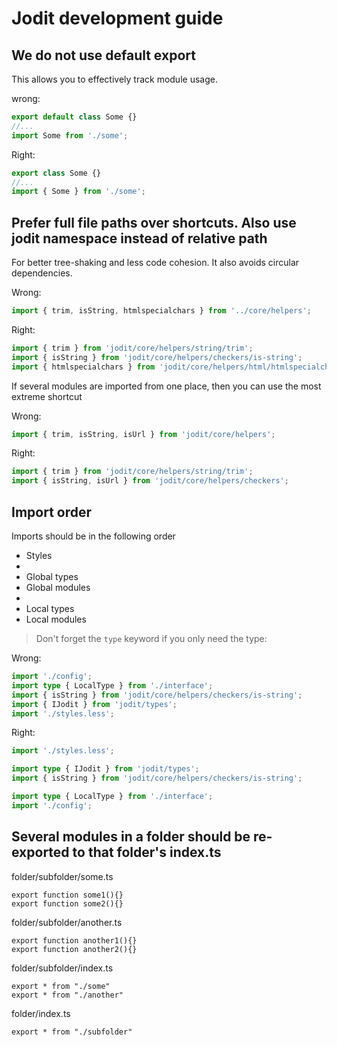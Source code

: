# Jodit development guide

## We do not use default export

This allows you to effectively track module usage.

wrong:

```typescript
export default class Some {}
//...
import Some from './some';
```

Right:

```typescript
export class Some {}
//...
import { Some } from './some';
```

## Prefer full file paths over shortcuts. Also use jodit namespace instead of relative path

For better tree-shaking and less code cohesion. It also avoids circular dependencies.

Wrong:

```typescript
import { trim, isString, htmlspecialchars } from '../core/helpers';
```

Right:

```typescript
import { trim } from 'jodit/core/helpers/string/trim';
import { isString } from 'jodit/core/helpers/checkers/is-string';
import { htmlspecialchars } from 'jodit/core/helpers/html/htmlspecialchars';
```

If several modules are imported from one place, then you can use the most extreme shortcut

Wrong:

```typescript
import { trim, isString, isUrl } from 'jodit/core/helpers';
```

Right:

```typescript
import { trim } from 'jodit/core/helpers/string/trim';
import { isString, isUrl } from 'jodit/core/helpers/checkers';
```

## Import order

Imports should be in the following order

-   Styles
-
-   Global types
-   Global modules
-
-   Local types
-   Local modules

> Don't forget the `type` keyword if you only need the type:

Wrong:

```typescript
import './config';
import type { LocalType } from './interface';
import { isString } from 'jodit/core/helpers/checkers/is-string';
import { IJodit } from 'jodit/types';
import './styles.less';
```

Right:

```typescript
import './styles.less';

import type { IJodit } from 'jodit/types';
import { isString } from 'jodit/core/helpers/checkers/is-string';

import type { LocalType } from './interface';
import './config';
```

## Several modules in a folder should be re-exported to that folder's index.ts

folder/subfolder/some.ts

```
export function some1(){}
export function some2(){}
```

folder/subfolder/another.ts

```
export function another1(){}
export function another2(){}
```

folder/subfolder/index.ts

```
export * from "./some"
export * from "./another"
```

folder/index.ts

```
export * from "./subfolder"
```
